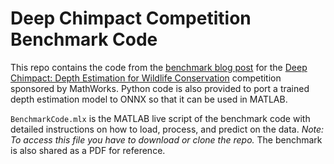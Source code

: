 # Deep Chimpact Competition Benchmark Code

This repo contains the code from the [benchmark blog post](https://www.drivendata.co/blog/deep-chimpact-benchmark/) for the [Deep Chimpact: Depth Estimation for Wildlife Conservation](https://www.drivendata.org/competitions/82/competition-wildlife-video-depth-estimation/page/390/) competition sponsored by MathWorks. Python code is also provided to port a trained depth estimation model to ONNX so that it can be used in MATLAB.

`BenchmarkCode.mlx` is the MATLAB live script of the benchmark code with detailed instructions on how to load, process, and predict on the data. *Note: To access this file you have to download or clone the repo.* The benchmark is also shared as a PDF for reference.
